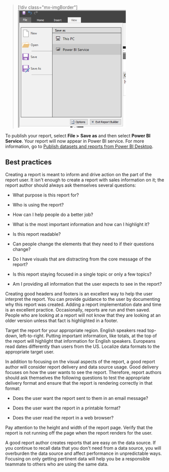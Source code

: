 > [!div class="mx-imgBorder"]
> [![The Save as choice](../media/04-save-ss.png)](../media/04-save-ss.png#lightbox)

To publish your report, select **File >** **Save as** and then select **Power BI Service**. Your report will now appear in Power BI service. For more information, go to [Publish datasets and reports from Power BI Desktop](/power-bi/create-reports/desktop-upload-desktop-files/?azure-portal=true).

## Best practices

Creating a report is meant to inform and drive action on the part of the report user. It isn't enough to create a report with sales information on it; the report author should always ask themselves several questions:

-   What purpose is this report for?

-   Who is using the report?

-   How can I help people do a better job?

-   What is the most important information and how can I highlight it?

-   Is this report readable?

-   Can people change the elements that they need to if their questions change?

-   Do I have visuals that are distracting from the core message of the report?

-   Is this report staying focused in a single topic or only a few topics?

-   Am I providing all information that the user expects to see in the report?

Creating good headers and footers is an excellent way to help the user interpret the report. You can provide guidance to the user by documenting why this report was created. Adding a report implementation date and time is an excellent practice. Occasionally, reports are run and then saved. People who are looking at a report will not know that they are looking at an older version unless that fact is highlighted in a footer.

Target the report for your appropriate region. English speakers read top-down, left-to-right. Putting important information, like totals, at the top of the report will highlight that information for English speakers. Europeans read dates differently than users from the US. Localize data formats to the appropriate target user.

In addition to focusing on the visual aspects of the report, a good report author will consider report delivery and data source usage. Good delivery focuses on how the user wants to see the report. Therefore, report authors should ask themselves the following questions to test the appropriate delivery format and ensure that the report is rendering correctly in that format:

-   Does the user want the report sent to them in an email message?

-   Does the user want the report in a printable format?

-   Does the user read the report in a web browser?

Pay attention to the height and width of the report page. Verify that the report is not running off the page when the report renders for the user.

A good report author creates reports that are easy on the data source. If you continue to recall data that you don't need from a data source, you will overburden the data source and affect performance in unpredictable ways. Focusing on only getting pertinent data will help you be a responsible teammate to others who are using the same data.
